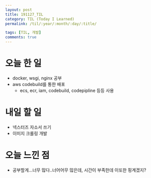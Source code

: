 ```yaml
---
layout: post
title: 191127_TIL
category: TIL (Today I Learned)
permalink: /til/:year/:month/:day/:title/

tags: [TIL, 개발]
comments: true
---
```


# 오늘 한 일

- docker, wsgi, nginx 공부
- aws codebuild를 통한 배포
  - ecs, ecr, iam, codebuild, codepipline 등등 사용

# 내일 할 일

- 넥스터즈 자소서 쓰기
- 이미지 크롤링 개발

# 오늘 느낀 점

- 공부할게...너무 많다..너어어무 많은데, 시간이 부족한데 이또한 핑계겠지?
